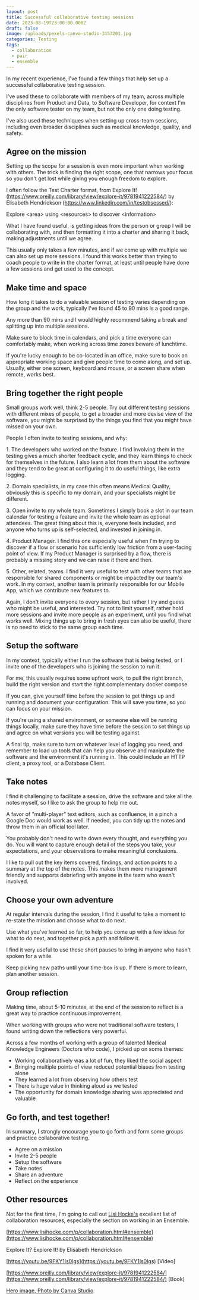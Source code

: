 ```yaml
---
layout: post
title: Successful collaborative testing sessions
date: 2023-08-19T23:00:00.000Z
draft: false
image: /uploads/pexels-canva-studio-3153201.jpg
categories: Testing
tags:
  - collaboration
  - pair
  - ensemble
---
```


In my recent experience, I've found a few things that help set up a successful collaborative testing session.

I've used these to collaborate with members of my team, across multiple disciplines from Product and Data, to Software Developer, for context I'm the only software tester on my team, but not the only one doing testing.

I've also used these techniques when setting up cross-team sessions, including even broader disciplines such as medical knowledge, quality, and safety.

## Agree on the mission

Setting up the scope for a session is even more important when working with others. The trick is finding the right scope, one that narrows your focus so you don't get lost while giving you enough freedom to explore.

I often follow the Test Charter format, from Explore It! (https://www.oreilly.com/library/view/explore-it/9781941222584/) by Elisabeth Hendrickson (https://www.linkedin.com/in/testobsessed/):

Explore \<area> using \<resources> to discover \<information>

What I have found useful, is getting ideas from the person or group I will be collaborating with, and then formatting it into a charter and sharing it back, making adjustments until we agree.

This usually only takes a few minutes, and if we come up with multiple we can also set up more sessions. I found this works better than trying to coach people to write in the charter format, at least until people have done a few sessions and get used to the concept.

## Make time and space

How long it takes to do a valuable session of testing varies depending on the group and the work, typically I've found 45 to 90 mins is a good range.

Any more than 90 mins and I would highly recommend taking a break and splitting up into multiple sessions.

Make sure to block time in calendars, and pick a time everyone can comfortably make, when working across time zones beware of lunchtime.

If you're lucky enough to be co-located in an office, make sure to book an appropriate working space and give people time to come along, and set up. Usually, either one screen, keyboard and mouse, or a screen share when remote, works best.

## Bring together the right people

Small groups work well, think 2-5 people. Try out different testing sessions with different mixes of people, to get a broader and more devise view of the software, you might be surprised by the things you find that you might have missed on your own.

People I often invite to testing sessions, and why:

1\. The developers who worked on the feature. I find involving them in the testing gives a much shorter feedback cycle, and they learn things to check for themselves in the future. I also learn a lot from them about the software and they tend to be great at configuring it to do useful things, like extra logging.

2\. Domain specialists, in my case this often means Medical Quality, obviously this is specific to my domain, and your specialists might be different.

3\. Open invite to my whole team. Sometimes I simply book a slot in our team calendar for testing a feature and invite the whole team as optional attendees. The great thing about this is, everyone feels included, and anyone who turns up is self-selected, and invested in joining in.

4\. Product Manager. I find this one especially useful when I'm trying to discover if a flow or scenario has sufficiently low friction from a user-facing point of view. If my Product Manager is surprised by a flow, there is probably a missing story and we can raise it there and then.

5\. Other, related, teams. I find it very useful to test with other teams that are responsible for shared components or might be impacted by our team's work. In my context, another team is primarily responsible for our Mobile App, which we contribute new features to.

Again, I don't invite everyone to every session, but rather I try and guess who might be useful, and interested. Try not to limit yourself, rather hold more sessions and invite more people as an experiment, until you find what works well. Mixing things up to bring in fresh eyes can also be useful, there is no need to stick to the same group each time.

## Setup the software

In my context, typically either I run the software that is being tested, or I invite one of the developers who is joining the session to run it.

For me, this usually requires some upfront work, to pull the right branch, build the right version and start the right complementary docker compose.

If you can, give yourself time before the session to get things up and running and document your configuration. This will save you time, so you can focus on your mission.

If you're using a shared environment, or someone else will be running things locally, make sure they have time before the session to set things up and agree on what versions you will be testing against.

A final tip, make sure to turn on whatever level of logging you need, and remember to load up tools that can help you observe and manipulate the software and the environment it's running in. This could include an HTTP client, a proxy tool, or a Database Client.

## Take notes

I find it challenging to facilitate a session, drive the software and take all the notes myself, so I like to ask the group to help me out.

A favor of "multi-player" text editors, such as confluence, in a pinch a Google Doc would work as well. If needed, you can tidy up the notes and throw them in an official tool later.

You probably don't need to write down every thought, and everything you do. You will want to capture enough detail of the steps you take, your expectations, and your observations to make meaningful conclusions.

I like to pull out the key items covered, findings, and action points to a summary at the top of the notes. This makes them more management friendly and supports debriefing with anyone in the team who wasn't involved.

## Choose your own adventure

At regular intervals during the session, I find it useful to take a moment to re-state the mission and choose what to do next.

Use what you've learned so far, to help you come up with a few ideas for what to do next, and together pick a path and follow it.

I find it very useful to use these short pauses to bring in anyone who hasn't spoken for a while.

Keep picking new paths until your time-box is up. If there is more to learn, plan another session.

## Group reflection

Making time, about 5-10 minutes, at the end of the session to reflect is a great way to practice continuous improvement.

When working with groups who were not traditional software testers, I found writing down the reflections very powerful.

Across a few months of working with a group of talented Medical Knowledge Engineers (Doctors who code), I picked up on some themes:

* Working collaboratively was a lot of fun, they liked the social aspect
* Bringing multiple points of view reduced potential biases from testing alone
* They learned a lot from observing how others test
* There is huge value in thinking aloud as we tested
* The opportunity for domain knowledge sharing was appreciated and valuable

## Go forth, and test together!

In summary, I strongly encourage you to go forth and form some groups and practice collaborative testing.

* Agree on a mission
* Invite 2-5 people
* Setup the software
* Take notes
* Share an adventure
* Reflect on the experience

## Other resources

Not for the first time, I'm going to call out [Lisi Hocke's](https://www.linkedin.com/in/lisihocke/) excellent list of collaboration resources, especially the section on working in an Ensemble.

[https://www.lisihocke.com/p/collaboration.html#ensemble](https://www.lisihocke.com/p/collaboration.html#ensemble)

Explore It? Explore It! by Elisabeth Hendrickson

[https://youtu.be/9FKY1Is0lgs](https://youtu.be/9FKY1Is0lgs) \[Video]

[https://www.oreilly.com/library/view/explore-it/9781941222584/](https://www.oreilly.com/library/view/explore-it/9781941222584/) \[Book]

[Hero image, Photo by Canva Studio](https://www.pexels.com/photo/man-in-black-crew-neck-t-shirt-sitting-beside-woman-in-gray-crew-neck-t-shirt-3153201/)

